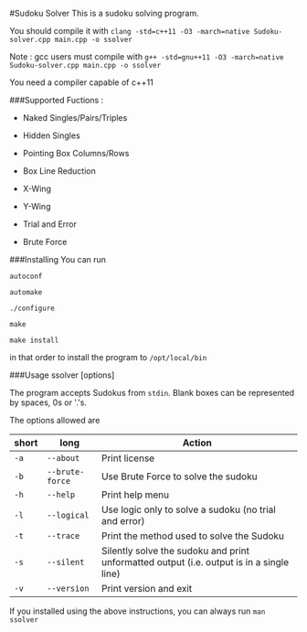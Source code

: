 #Sudoku Solver
This is a sudoku solving program.

You should compile it with `clang -std=c++11 -O3 -march=native Sudoku-solver.cpp main.cpp -o ssolver` 

Note : gcc users must compile with `g++ -std=gnu++11 -O3 -march=native Sudoku-solver.cpp main.cpp -o ssolver`

You need a compiler capable of c++11

###Supported Fuctions :
* Naked Singles/Pairs/Triples

* Hidden Singles

* Pointing Box Columns/Rows

* Box Line Reduction

* X-Wing

* Y-Wing

* Trial and Error

* Brute Force

###Installing
You can run 

`autoconf` 

`automake` 

`./configure`

`make` 

`make install` 

in that order to install the program to `/opt/local/bin`

###Usage
ssolver [options] 

The program accepts Sudokus from `stdin`. Blank boxes can be represented by spaces, 0s or '.'s.

The options allowed are 

short | long  | Action|
------|-------|-------|
`-a`    |`--about`|Print license
`-b`  | `--brute-force`|Use Brute Force to solve the sudoku
`-h`    |`--help` |Print help menu
`-l`    |`--logical` |Use logic only to solve a sudoku (no trial and error)
`-t`    |`--trace`|Print the method used to solve the Sudoku
`-s` |`--silent`  |Silently solve the sudoku and print unformatted output (i.e. output is in a single line)
`-v` |`--version`|Print version and exit

If you installed using the above instructions, you can always run `man ssolver`
